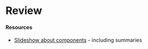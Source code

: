 # Review

#### Resources
* [Slideshow about components](http://www.slideshare.net/cdavisafc/cloud-foundry-technical-overview) - including summaries
